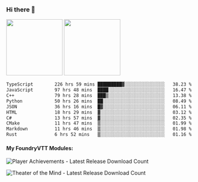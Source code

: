 ### Hi there 👋

<img height="150em" src="https://github-readme-stats.vercel.app/api?username=EddieDover&count_private=true&include_all_commits=true&show_icons=true&theme=dracula&hide_border=false&rank_icon=percentile"/>
<img height="150em" src="https://github-readme-stats.vercel.app/api/top-langs/?username=EddieDover&theme=dracula&hide_border=false&&layout=compact&langs_count=20" />

<!--START_SECTION:waka-->

```txt
TypeScript        226 hrs 59 mins █████████▓░░░░░░░░░░░░░░░   38.23 %
JavaScript        97 hrs 48 mins  ████░░░░░░░░░░░░░░░░░░░░░   16.47 %
C++               79 hrs 28 mins  ███▒░░░░░░░░░░░░░░░░░░░░░   13.38 %
Python            50 hrs 26 mins  ██░░░░░░░░░░░░░░░░░░░░░░░   08.49 %
JSON              36 hrs 16 mins  █▓░░░░░░░░░░░░░░░░░░░░░░░   06.11 %
HTML              18 hrs 29 mins  ▓░░░░░░░░░░░░░░░░░░░░░░░░   03.12 %
C#                13 hrs 57 mins  ▓░░░░░░░░░░░░░░░░░░░░░░░░   02.35 %
CMake             11 hrs 47 mins  ▒░░░░░░░░░░░░░░░░░░░░░░░░   01.99 %
Markdown          11 hrs 46 mins  ▒░░░░░░░░░░░░░░░░░░░░░░░░   01.98 %
Rust              6 hrs 52 mins   ▒░░░░░░░░░░░░░░░░░░░░░░░░   01.16 %
```

<!--END_SECTION:waka-->

#### My FoundryVTT Modules:

  ![Player Achievements - Latest Release Download Count](https://img.shields.io/badge/dynamic/json?label=Player%20Achievements%20-%20Downloads@latest&query=assets%5B1%5D.download_count&url=https%3A%2F%2Fapi.github.com%2Frepos%2FEddieDover%2Ffvtt-player-achievements%2Freleases%2Flatest)

  ![Theater of the Mind - Latest Release Download Count](https://img.shields.io/badge/dynamic/json?label=Theater%20Of%20The%20Mind%20-%20Downloads@latest&query=assets%5B1%5D.download_count&url=https%3A%2F%2Fapi.github.com%2Frepos%2FEddieDover%2Ftheater-of-the-mind%2Freleases%2Flatest)

<a rel="me" href="https://techhub.social/@EddieDover"></a>
